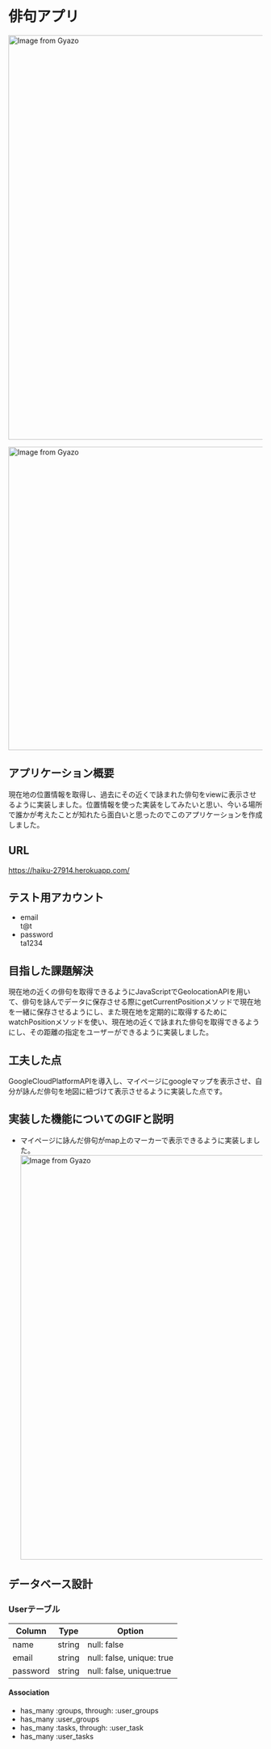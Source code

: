 # 俳句アプリ

<a href="https://gyazo.com/028aeb19a7454c3a1c2b6151b11f8025"><img src="https://i.gyazo.com/028aeb19a7454c3a1c2b6151b11f8025.png" alt="Image from Gyazo" width="800"/></a>

<a href="https://gyazo.com/d589b1278b37b6eca8f8e4af74297043"><img src="https://i.gyazo.com/d589b1278b37b6eca8f8e4af74297043.png" alt="Image from Gyazo" width="600"/></a>


## アプリケーション概要  
現在地の位置情報を取得し、過去にその近くで詠まれた俳句をviewに表示させるように実装しました。位置情報を使った実装をしてみたいと思い、今いる場所で誰かが考えたことが知れたら面白いと思ったのでこのアプリケーションを作成しました。

## URL
https://haiku-27914.herokuapp.com/

## テスト用アカウント
* email  
t@t  
* password  
ta1234

## 目指した課題解決
現在地の近くの俳句を取得できるようにJavaScriptでGeolocationAPIを用いて、俳句を詠んでデータに保存させる際にgetCurrentPositionメソッドで現在地を一緒に保存させるようにし、また現在地を定期的に取得するためにwatchPositionメソッドを使い、現在地の近くで詠まれた俳句を取得できるようにし、その距離の指定をユーザーができるように実装しました。

## 工夫した点
GoogleCloudPlatformAPIを導入し、マイページにgoogleマップを表示させ、自分が詠んだ俳句を地図に紐づけて表示させるように実装した点です。

## 実装した機能についてのGIFと説明
* マイページに詠んだ俳句がmap上のマーカーで表示できるように実装しました。
<a href="https://gyazo.com/4cc63a3f3655043bd3f30bbd0b7592bc"><img src="https://i.gyazo.com/4cc63a3f3655043bd3f30bbd0b7592bc.gif" alt="Image from Gyazo" width="800"/></a>

## データベース設計

### Userテーブル

|Column|Type|Option|
|------|----|------|
|name|string|null: false|
|email|string|null: false, unique: true|
|password|string|null: false, unique:true|

#### Association

- has_many  :groups, through: :user_groups
- has_many  :user_groups
- has_many  :tasks, through: :user_task
- has_many  :user_tasks
